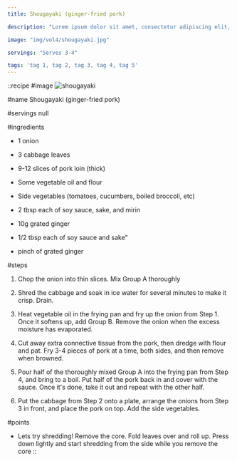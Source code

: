 ```yaml
---
title: Shougayaki (ginger-fried pork)

description: "Lorem ipsum dolor sit amet, consectetur adipiscing elit, sed do eiusmod tempor incididunt ut labore et dolore magna aliqua. Tincidunt eget nullam non nisi est sit amet facilisis."

image: "img/vol4/shougayaki.jpg"

servings: "Serves 3-4"

tags: 'tag 1, tag 2, tag 3, tag 4, tag 5'
---
```


::recipe
#image
![shougayaki](/img/vol4/shougayaki.jpg)

#name
Shougayaki (ginger-fried pork)

#servings
null

#ingredients
- 1 onion
- 3 cabbage leaves
- 9-12 slices of pork loin (thick)
- Some vegetable oil and flour
- Side vegetables (tomatoes, cucumbers, boiled broccoli, etc)

- 2 tbsp each of soy sauce, sake, and mirin
- 10g grated ginger

- 1/2 tbsp each of soy sauce and sake"
- pinch of grated ginger
            
#steps
1. Chop the onion into thin slices. Mix Group A thoroughly

2. Shred the cabbage and soak in ice water for several minutes to make it crisp. Drain.

3. Heat vegetable oil in the frying pan and fry up the onion from Step 1. Once it softens up, add Group B. Remove the onion when the excess moisture has evaporated.

4. Cut away extra connective tissue from the pork, then dredge with flour and pat. Fry 3-4 pieces of pork at a time, both sides, and then remove when browned.

5. Pour half of the thoroughly mixed Group A into the frying pan from Step 4, and bring to a boil. Put half of the pork back in and cover with the sauce. Once it's done, take it out and repeat with the other half.

6. Put the cabbage from Step 2 onto a plate, arrange the onions from Step 3 in front, and place the pork on top. Add the side vegetables.

#points
- Lets try shredding! Remove the core. Fold leaves over and roll up. Press down lightly and start shredding from the side while you remove the core
::